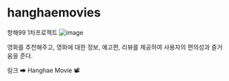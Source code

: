 # hanghaemovies
항해99 1차프로젝트 
![image](https://user-images.githubusercontent.com/84820965/140598899-a3917411-232a-4af8-9a36-6bce2b291dad.png)





영화를 추천해주고, 영화에 대한 정보, 예고편, 리뷰를 제공하여 사용자의 편의성과 즐거움을 준다.

링크 ➡ Hanghae Movie 📽
